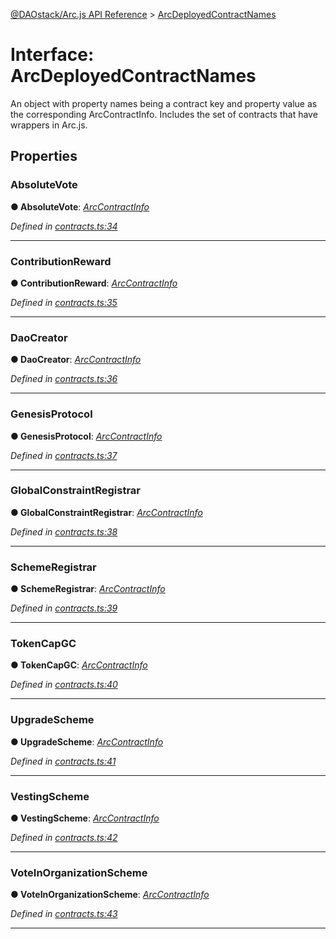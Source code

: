 [@DAOstack/Arc.js API Reference](../README.md) > [ArcDeployedContractNames](../interfaces/arcdeployedcontractnames.md)



# Interface: ArcDeployedContractNames


An object with property names being a contract key and property value as the corresponding ArcContractInfo. Includes the set of contracts that have wrappers in Arc.js.


## Properties
<a id="absolutevote"></a>

###  AbsoluteVote

**●  AbsoluteVote**:  *[ArcContractInfo](arccontractinfo.md)* 

*Defined in [contracts.ts:34](https://github.com/daostack/arc.js/blob/6909d59/lib/contracts.ts#L34)*





___

<a id="contributionreward"></a>

###  ContributionReward

**●  ContributionReward**:  *[ArcContractInfo](arccontractinfo.md)* 

*Defined in [contracts.ts:35](https://github.com/daostack/arc.js/blob/6909d59/lib/contracts.ts#L35)*





___

<a id="daocreator"></a>

###  DaoCreator

**●  DaoCreator**:  *[ArcContractInfo](arccontractinfo.md)* 

*Defined in [contracts.ts:36](https://github.com/daostack/arc.js/blob/6909d59/lib/contracts.ts#L36)*





___

<a id="genesisprotocol"></a>

###  GenesisProtocol

**●  GenesisProtocol**:  *[ArcContractInfo](arccontractinfo.md)* 

*Defined in [contracts.ts:37](https://github.com/daostack/arc.js/blob/6909d59/lib/contracts.ts#L37)*





___

<a id="globalconstraintregistrar"></a>

###  GlobalConstraintRegistrar

**●  GlobalConstraintRegistrar**:  *[ArcContractInfo](arccontractinfo.md)* 

*Defined in [contracts.ts:38](https://github.com/daostack/arc.js/blob/6909d59/lib/contracts.ts#L38)*





___

<a id="schemeregistrar"></a>

###  SchemeRegistrar

**●  SchemeRegistrar**:  *[ArcContractInfo](arccontractinfo.md)* 

*Defined in [contracts.ts:39](https://github.com/daostack/arc.js/blob/6909d59/lib/contracts.ts#L39)*





___

<a id="tokencapgc"></a>

###  TokenCapGC

**●  TokenCapGC**:  *[ArcContractInfo](arccontractinfo.md)* 

*Defined in [contracts.ts:40](https://github.com/daostack/arc.js/blob/6909d59/lib/contracts.ts#L40)*





___

<a id="upgradescheme"></a>

###  UpgradeScheme

**●  UpgradeScheme**:  *[ArcContractInfo](arccontractinfo.md)* 

*Defined in [contracts.ts:41](https://github.com/daostack/arc.js/blob/6909d59/lib/contracts.ts#L41)*





___

<a id="vestingscheme"></a>

###  VestingScheme

**●  VestingScheme**:  *[ArcContractInfo](arccontractinfo.md)* 

*Defined in [contracts.ts:42](https://github.com/daostack/arc.js/blob/6909d59/lib/contracts.ts#L42)*





___

<a id="voteinorganizationscheme"></a>

###  VoteInOrganizationScheme

**●  VoteInOrganizationScheme**:  *[ArcContractInfo](arccontractinfo.md)* 

*Defined in [contracts.ts:43](https://github.com/daostack/arc.js/blob/6909d59/lib/contracts.ts#L43)*





___


